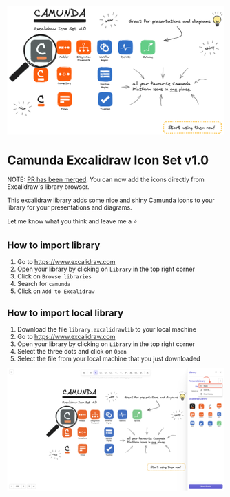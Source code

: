 ![Overview](camunda_overview.png)

# Camunda Excalidraw Icon Set v1.0

NOTE: [PR has been merged](https://github.com/excalidraw/excalidraw-libraries/pull/1126). You can now add the icons directly from Excalidraw's library browser.

This excalidraw library adds some nice and shiny Camunda icons to your library for your presentations and diagrams.

Let me know what you think and leave me a ⭐️

## How to import library

1. Go to https://www.excalidraw.com
2. Open your library by clicking on `Library` in the top right corner
3. Click on `Browse libraries`
4. Search for `camunda`
5. Click on `Add to Excalidraw`

## How to import local library

1. Download the file `library.excalidrawlib` to your local machine
2. Go to https://www.excalidraw.com
3. Open your library by clicking on `Library` in the top right corner
4. Select the three dots and click on `Open`
5. Select the file from your local machine that you just downloaded

![Import](how_to_import.png)
